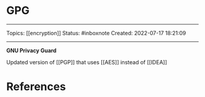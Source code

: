 # GPG
---
Topics: [[encryption]]
Status: #inboxnote
Created: 2022-07-17 18:21:09

---

**GNU Privacy Guard**

Updated version of [[PGP]] that uses [[AES]] instead of [[IDEA]]

# References
